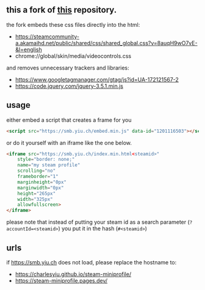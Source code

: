 this a fork of [this](https://github.com/gamer2810/steam-miniprofile/) repository.  
--
the fork embeds these css files directly into the html:
- https://steamcommunity-a.akamaihd.net/public/shared/css/shared_global.css?v=8auqH9wO7vE-&l=english
- chrome://global/skin/media/videocontrols.css
  
and removes unnecessary trackers and libraries:
- https://www.googletagmanager.com/gtag/js?id=UA-172121567-2
- https://code.jquery.com/jquery-3.5.1.min.js

usage
--
either embed a script that creates a frame for you
```html
<script src="https://smb.yiu.ch/embed.min.js" data-id="1201116503"></script>
```
or do it yourself with an iframe like the one below.
```html
<iframe src="https://smb.yiu.ch/index.min.html<steamid>"
    style="border: none;"
    name="my steam profile"
    scrolling="no"
    frameborder="1"
    marginheight="0px"
    marginwidth="0px"
    height="265px"
    width="325px"
    allowfullscreen>
</iframe>
```
please note that instead of putting your steam id as a search parameter (`?accountId=<steamid>`) you put it in the hash (`#<steamid>`)

urls
--
if https://smb.yiu.ch does not load, please replace the hostname to:
- https://charlesyiu.github.io/steam-miniprofile/<file>
- https://steam-miniprofile.pages.dev/<file>
